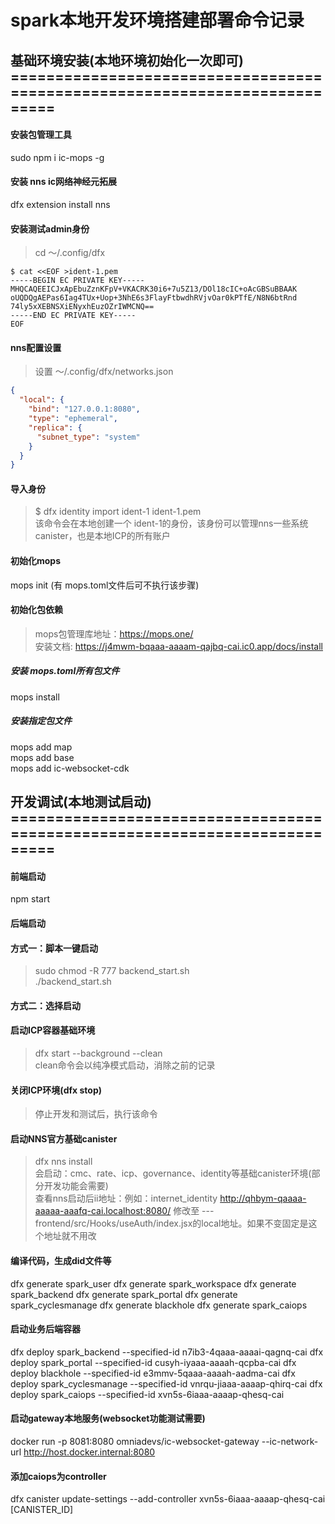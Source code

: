 # spark本地开发环境搭建部署命令记录

## 基础环境安装(本地环境初始化一次即可) ===========================================================================

#### 安装包管理工具
sudo npm i ic-mops -g

#### 安装 nns ic网络神经元拓展
dfx extension install nns

#### 安装测试admin身份
> cd ～/.config/dfx
```text
$ cat <<EOF >ident-1.pem
-----BEGIN EC PRIVATE KEY-----
MHQCAQEEICJxApEbuZznKFpV+VKACRK30i6+7u5Z13/DOl18cIC+oAcGBSuBBAAK
oUQDQgAEPas6Iag4TUx+Uop+3NhE6s3FlayFtbwdhRVjvOar0kPTfE/N8N6btRnd
74ly5xXEBNSXiENyxhEuzOZrIWMCNQ==
-----END EC PRIVATE KEY-----
EOF
```

#### nns配置设置
> 设置 ～/.config/dfx/networks.json
```json
{
  "local": {
    "bind": "127.0.0.1:8080",
    "type": "ephemeral",
    "replica": {
      "subnet_type": "system"
    }
  }
}
```

#### 导入身份
> $ dfx identity import ident-1 ident-1.pem  
> 该命令会在本地创建一个 ident-1的身份，该身份可以管理nns一些系统canister，也是本地ICP的所有账户  

#### 初始化mops
mops init (有 mops.toml文件后可不执行该步骤)

#### 初始化包依赖
> mops包管理库地址：https://mops.one/  
> 安装文档: https://j4mwm-bqaaa-aaaam-qajbq-cai.ic0.app/docs/install  

##### 安装 mops.toml所有包文件
mops install

##### 安装指定包文件
mops add map  
mops add base  
mops add ic-websocket-cdk  

## 开发调试(本地测试启动) ===========================================================================  

#### 前端启动
npm start  

#### 后端启动

#### 方式一：脚本一键启动
> sudo chmod -R 777 backend_start.sh  
> ./backend_start.sh  

#### 方式二：选择启动
#### 启动ICP容器基础环境
> dfx start --background --clean  
> clean命令会以纯净模式启动，消除之前的记录  

#### 关闭ICP环境(dfx stop)
> 停止开发和测试后，执行该命令

#### 启动NNS官方基础canister
> dfx nns install  
> 会启动：cmc、rate、icp、governance、identity等基础canister环境(部分开发功能会需要)  
> 查看nns启动后ii地址：例如：internet_identity     http://qhbym-qaaaa-aaaaa-aaafq-cai.localhost:8080/
> 修改至 --- frontend/src/Hooks/useAuth/index.jsx的local地址。如果不变固定是这个地址就不用改


#### 编译代码，生成did文件等
dfx generate spark_user
dfx generate spark_workspace
dfx generate spark_backend
dfx generate spark_portal
dfx generate spark_cyclesmanage
dfx generate blackhole
dfx generate spark_caiops

#### 启动业务后端容器
dfx deploy spark_backend --specified-id n7ib3-4qaaa-aaaai-qagnq-cai
dfx deploy spark_portal --specified-id cusyh-iyaaa-aaaah-qcpba-cai
dfx deploy blackhole --specified-id e3mmv-5qaaa-aaaah-aadma-cai
dfx deploy spark_cyclesmanage --specified-id vnrqu-jiaaa-aaaap-qhirq-cai
dfx deploy spark_caiops --specified-id xvn5s-6iaaa-aaaap-qhesq-cai

#### 启动gateway本地服务(websocket功能测试需要)
docker run -p 8081:8080 omniadevs/ic-websocket-gateway --ic-network-url http://host.docker.internal:8080


#### 添加caiops为controller
dfx canister update-settings --add-controller xvn5s-6iaaa-aaaap-qhesq-cai [CANISTER_ID]

